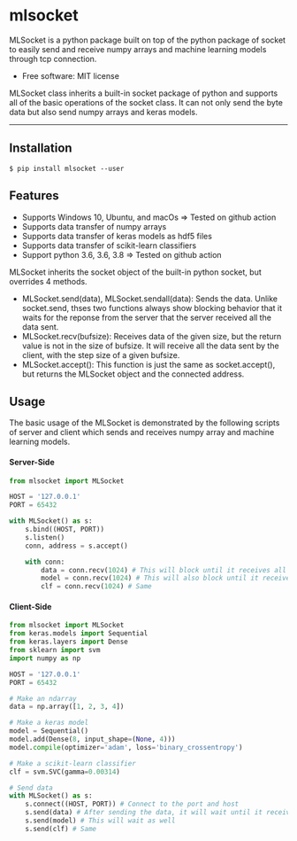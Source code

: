 # mlsocket
MLSocket is a python package built on top of the python package of socket to easily send and receive numpy arrays and machine learning models through tcp connection.

* Free software: MIT license

MLSocket class inherits a built-in socket package of python and supports all of the basic operations of the socket class.
It can not only send the byte data but also send numpy arrays and keras models.

------

## Installation

    $ pip install mlsocket --user
    

## Features

* Supports Windows 10, Ubuntu, and macOs => Tested on github action
* Supports data transfer of numpy arrays
* Supports data transfer of keras models as hdf5 files
* Supports data transfer of scikit-learn classifiers
* Support python 3.6, 3.6, 3.8 => Tested on github action

MLSocket inherits the socket object of the built-in python socket, but overrides 4 methods.

* MLSocket.send(data), MLSocket.sendall(data): Sends the data. Unlike socket.send, thses two functions always show blocking behavior that it waits for the reponse from the server that the server received all the data sent.
* MLSocket.recv(bufsize): Receives data of the given size, but the return value is not in the size of bufsize. It will receive all the data sent by the client, with the step size of a given bufsize.
* MLSocket.accept(): This function is just the same as socket.accept(), but returns the MLSocket object and the connected address.

## Usage

The basic usage of the MLSocket is demonstrated by the following scripts of server and client which sends and receives numpy array and machine learning models.

#### Server-Side

```python
from mlsocket import MLSocket

HOST = '127.0.0.1'
PORT = 65432

with MLSocket() as s:
    s.bind((HOST, PORT))
    s.listen()
    conn, address = s.accept()

    with conn:
        data = conn.recv(1024) # This will block until it receives all the data send by the client, with the step size of 1024 bytes.
        model = conn.recv(1024) # This will also block until it receives all the data.
        clf = conn.recv(1024) # Same
```

#### Client-Side
```python
from mlsocket import MLSocket
from keras.models import Sequential
from keras.layers import Dense
from sklearn import svm
import numpy as np

HOST = '127.0.0.1'
PORT = 65432

# Make an ndarray
data = np.array([1, 2, 3, 4])

# Make a keras model
model = Sequential()
model.add(Dense(8, input_shape=(None, 4)))
model.compile(optimizer='adam', loss='binary_crossentropy')

# Make a scikit-learn classifier
clf = svm.SVC(gamma=0.00314)

# Send data
with MLSocket() as s:
    s.connect((HOST, PORT)) # Connect to the port and host
    s.send(data) # After sending the data, it will wait until it receives the reponse from the server
    s.send(model) # This will wait as well
    s.send(clf) # Same
```
    
